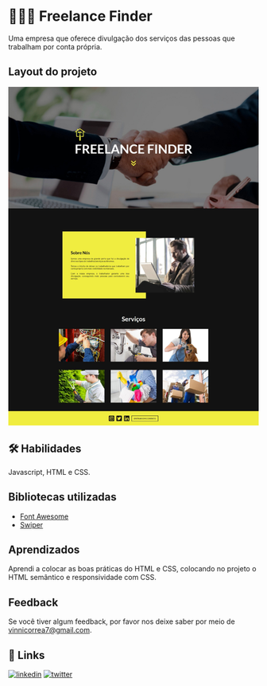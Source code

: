 
# 👨🏻‍💼 Freelance Finder

Uma empresa que oferece divulgação dos serviços das pessoas que trabalham por conta própria.


## Layout do projeto

<p align="center">
  <img alt="" src="print-page.jpeg">
</p>


## 🛠 Habilidades
Javascript, HTML e CSS.


## Bibliotecas utilizadas

 - [Font Awesome](https://awesomeopensource.com/project/elangosundar/awesome-README-templates)
 - [Swiper](https://swiperjs.com/)


## Aprendizados

Aprendi a colocar as boas práticas do HTML e CSS, colocando no projeto o HTML semântico e responsividade com CSS.


## Feedback

Se você tiver algum feedback, por favor nos deixe saber por meio de vinnicorrea7@gmail.com.


## 🔗 Links
[![linkedin](https://img.shields.io/badge/linkedin-0A66C2?style=for-the-badge&logo=linkedin&logoColor=white)](https://www.linkedin.com/in/vinicius-graciano-5081501a1/)
[![twitter](https://img.shields.io/badge/twitter-1DA1F2?style=for-the-badge&logo=twitter&logoColor=white)](https://twitter.com/viniciuswx_)


